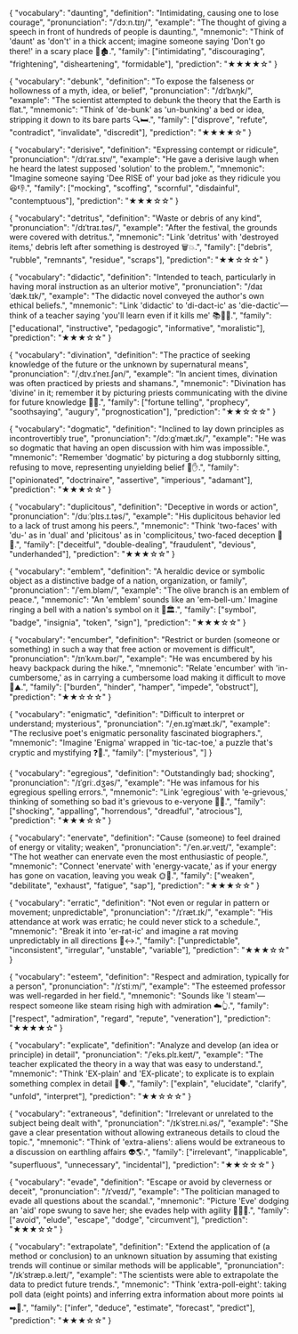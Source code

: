 {
  "vocabulary": "daunting",
  "definition": "Intimidating, causing one to lose courage",
  "pronunciation": "/ˈdɔːn.tɪŋ/",
  "example": "The thought of giving a speech in front of hundreds of people is daunting.",
  "mnemonic": "Think of 'daunt' as 'don't' in a thick accent; imagine someone saying 'Don't go there!' in a scary place 🚫🏚️.",
  "family": ["intimidating", "discouraging", "frightening", "disheartening", "formidable"],
  "prediction": "★★★★☆"
}

{
  "vocabulary": "debunk",
  "definition": "To expose the falseness or hollowness of a myth, idea, or belief",
  "pronunciation": "/dɪˈbʌŋk/",
  "example": "The scientist attempted to debunk the theory that the Earth is flat.",
  "mnemonic": "Think of 'de-bunk' as 'un-bunking' a bed or idea, stripping it down to its bare parts 🔍🛏️.",
  "family": ["disprove", "refute", "contradict", "invalidate", "discredit"],
  "prediction": "★★★★☆"
}

{
  "vocabulary": "derisive",
  "definition": "Expressing contempt or ridicule",
  "pronunciation": "/dɪˈraɪ.sɪv/",
  "example": "He gave a derisive laugh when he heard the latest supposed 'solution' to the problem.",
  "mnemonic": "Imagine someone saying 'Dee RISE of' your bad joke as they ridicule you 😆👎.",
  "family": ["mocking", "scoffing", "scornful", "disdainful", "contemptuous"],
  "prediction": "★★★☆☆"
}

{
  "vocabulary": "detritus",
  "definition": "Waste or debris of any kind",
  "pronunciation": "/dɪˈtraɪ.təs/",
  "example": "After the festival, the grounds were covered with detritus.",
  "mnemonic": "Link 'detritus' with 'destroyed items,' debris left after something is destroyed 🗑️💥.",
  "family": ["debris", "rubble", "remnants", "residue", "scraps"],
  "prediction": "★★☆☆☆"
}

{
  "vocabulary": "didactic",
  "definition": "Intended to teach, particularly in having moral instruction as an ulterior motive",
  "pronunciation": "/daɪˈdæk.tɪk/",
  "example": "The didactic novel conveyed the author's own ethical beliefs.",
  "mnemonic": "Link 'didactic' to 'di-dact-ic' as 'die-dactic'—think of a teacher saying 'you'll learn even if it kills me' 📚👩‍🏫.",
  "family": ["educational", "instructive", "pedagogic", "informative", "moralistic"],
  "prediction": "★★★☆☆"
}

{
  "vocabulary": "divination",
  "definition": "The practice of seeking knowledge of the future or the unknown by supernatural means",
  "pronunciation": "/ˌdɪv.ɪˈneɪ.ʃən/",
  "example": "In ancient times, divination was often practiced by priests and shamans.",
  "mnemonic": "Divination has 'divine' in it; remember it by picturing priests communicating with the divine for future knowledge 🔮✨.",
  "family": ["fortune telling", "prophecy", "soothsaying", "augury", "prognostication"],
  "prediction": "★★☆☆☆"
}

{
  "vocabulary": "dogmatic",
  "definition": "Inclined to lay down principles as incontrovertibly true",
  "pronunciation": "/dɔːɡˈmæt.ɪk/",
  "example": "He was so dogmatic that having an open discussion with him was impossible.",
  "mnemonic": "Remember 'dogmatic' by picturing a dog stubbornly sitting, refusing to move, representing unyielding belief 🐶✋.",
  "family": ["opinionated", "doctrinaire", "assertive", "imperious", "adamant"],
  "prediction": "★★★☆☆"
}

{
  "vocabulary": "duplicitous",
  "definition": "Deceptive in words or action",
  "pronunciation": "/duːˈplɪs.ɪ.təs/",
  "example": "His duplicitous behavior led to a lack of trust among his peers.",
  "mnemonic": "Think 'two-faces' with 'du-' as in 'dual' and 'plicitous' as in 'complicitous,' two-faced deception 👥💬.",
  "family": ["deceitful", "double-dealing", "fraudulent", "devious", "underhanded"],
  "prediction": "★★★☆☆"
}

{
  "vocabulary": "emblem",
  "definition": "A heraldic device or symbolic object as a distinctive badge of a nation, organization, or family",
  "pronunciation": "/ˈem.bləm/",
  "example": "The olive branch is an emblem of peace.",
  "mnemonic": "An 'emblem' sounds like an 'em-bell-um.' Imagine ringing a bell with a nation's symbol on it 🔔🏛️.",
  "family": ["symbol", "badge", "insignia", "token", "sign"],
  "prediction": "★★★☆☆"
}

{
  "vocabulary": "encumber",
  "definition": "Restrict or burden (someone or something) in such a way that free action or movement is difficult",
  "pronunciation": "/ɪnˈkʌm.bər/",
  "example": "He was encumbered by his heavy backpack during the hike.",
  "mnemonic": "Relate 'encumber' with 'in-cumbersome,' as in carrying a cumbersome load making it difficult to move 🎒⛰️.",
  "family": ["burden", "hinder", "hamper", "impede", "obstruct"],
  "prediction": "★★☆☆☆"
}

{
  "vocabulary": "enigmatic",
  "definition": "Difficult to interpret or understand; mysterious",
  "pronunciation": "/ˌen.ɪɡˈmæt.ɪk/",
  "example": "The reclusive poet's enigmatic personality fascinated biographers.",
  "mnemonic": "Imagine 'Enigma' wrapped in 'tic-tac-toe,' a puzzle that's cryptic and mystifying ❓🎲.",
  "family": ["mysterious", "]
}

{
  "vocabulary": "egregious",
  "definition": "Outstandingly bad; shocking",
  "pronunciation": "/ɪˈɡriː.dʒəs/",
  "example": "He was infamous for his egregious spelling errors.",
  "mnemonic": "Link 'egregious' with 'e-grievous,' thinking of something so bad it's grievous to e-veryone 🚨😠.",
  "family": ["shocking", "appalling", "horrendous", "dreadful", "atrocious"],
  "prediction": "★★★☆☆"
}

{
  "vocabulary": "enervate",
  "definition": "Cause (someone) to feel drained of energy or vitality; weaken",
  "pronunciation": "/ˈen.ər.veɪt/",
  "example": "The hot weather can enervate even the most enthusiastic of people.",
  "mnemonic": "Connect 'enervate' with 'energy-vacate,' as if your energy has gone on vacation, leaving you weak 🌞🛌.",
  "family": ["weaken", "debilitate", "exhaust", "fatigue", "sap"],
  "prediction": "★★★☆☆"
}

{
  "vocabulary": "erratic",
  "definition": "Not even or regular in pattern or movement; unpredictable",
  "pronunciation": "/ɪˈræt.ɪk/",
  "example": "His attendance at work was erratic; he could never stick to a schedule.",
  "mnemonic": "Break it into 'er-rat-ic' and imagine a rat moving unpredictably in all directions 🐀↔️.",
  "family": ["unpredictable", "inconsistent", "irregular", "unstable", "variable"],
  "prediction": "★★★☆☆"
}

{
  "vocabulary": "esteem",
  "definition": "Respect and admiration, typically for a person",
  "pronunciation": "/ɪˈstiːm/",
  "example": "The esteemed professor was well-regarded in her field.",
  "mnemonic": "Sounds like 'I steam'—respect someone like steam rising high with admiration ☁️👆.",
  "family": ["respect", "admiration", "regard", "repute", "veneration"],
  "prediction": "★★★★☆"
}

{
  "vocabulary": "explicate",
  "definition": "Analyze and develop (an idea or principle) in detail",
  "pronunciation": "/ˈeks.plɪ.keɪt/",
  "example": "The teacher explicated the theory in a way that was easy to understand.",
  "mnemonic": "Think 'EX-plain' and 'EX-plicate'; to explicate is to explain something complex in detail 🧩🗣️.",
  "family": ["explain", "elucidate", "clarify", "unfold", "interpret"],
  "prediction": "★★☆☆☆"
}

{
  "vocabulary": "extraneous",
  "definition": "Irrelevant or unrelated to the subject being dealt with",
  "pronunciation": "/ɪkˈstreɪ.ni.əs/",
  "example": "She gave a clear presentation without allowing extraneous details to cloud the topic.",
  "mnemonic": "Think of 'extra-aliens': aliens would be extraneous to a discussion on earthling affairs 👽🌎.",
  "family": ["irrelevant", "inapplicable", "superfluous", "unnecessary", "incidental"],
  "prediction": "★★☆☆☆"
}

{
  "vocabulary": "evade",
  "definition": "Escape or avoid by cleverness or deceit",
  "pronunciation": "/ɪˈveɪd/",
  "example": "The politician managed to evade all questions about the scandal.",
  "mnemonic": "Picture 'Eve' dodging an 'aid' rope swung to save her; she evades help with agility 🏃‍♀️💨.",
  "family": ["avoid", "elude", "escape", "dodge", "circumvent"],
  "prediction": "★★★☆☆"
}

{
  "vocabulary": "extrapolate",
  "definition": "Extend the application of (a method or conclusion) to an unknown situation by assuming that existing trends will continue or similar methods will be applicable",
  "pronunciation": "/ɪkˈstræp.ə.leɪt/",
  "example": "The scientists were able to extrapolate the data to predict future trends.",
  "mnemonic": "Think 'extra-poll-eight': taking poll data (eight points) and inferring extra information about more points 📊➡️🔮.",
  "family": ["infer", "deduce", "estimate", "forecast", "predict"],
  "prediction": "★★★☆☆"
}